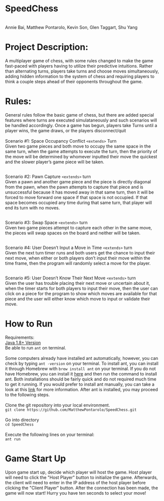 # SpeedChess
<br>
Annie Bai, Matthew Pontarolo, Kevin Son, Glen Taggart, Shu Yang
<br>

# Project Description: <br>
A multiplayer game of chess, with some rules changed to make the game fast-paced with players having to utilize their predictive intuitions. Rather than alternating turns, players take turns and choose moves simultaneously, adding hidden information to the system of chess and requiring players to think a couple steps ahead of their opponents throughout the game.
<br>

# Rules: <br>
General rules follow the basic game of chess, but there are added special features where turns are executed simulataneously and such scenarios will be handled accordingly. Once a game has begun, players take Turns until a player wins, the game draws, or the players disconnect/quit
<br>
<br> Scenario #1: Space Occupancy Conflict ```<extends>``` Turn <br>
Given two game pieces and both move to occupy the same space in the same turn, when the game attempts to execute the turn, then the priority of the move will be determined by whomever inputted their move the quickest and the slower player’s game piece will be taken. <br>

<br> Scenario #2: Pawn Capture ```<extends>``` turn <br>
Given a pawn and another game piece and the piece is directly diagonal from the pawn, when the pawn attempts to capture that piece and is unsuccessful because it has moved away in that same turn, then it will be forced to move forward one space if that space is not occupied. If that space becomes occupied any time during that same turn, that player will end its turn with no moves. <br>

<br> Scenario #3: Swap Space ```<extends>``` turn <br>
Given two game pieces attempt to capture each other in the same move, the pieces will swap spaces on the board and neither will be taken. <br>

<br> Scenario #4: User Doesn’t Input a Move in Time ```<extends>``` turn <br>
Given the next turn timer runs and both users get the chance to input their next move, when either or both players don’t input their move within the time frame, then the program will randomly select a move for the player. <br>

<br> Scenario #5: User Doesn’t Know Their Next Move ```<extends>``` turn <br>
Given the user has trouble placing their next move or uncertain about it, when the timer starts for both players to input their move, then the user can click on a piece for the program to show which moves are available for that piece and the user will either know which move to input or validate their move. <br>


# How to Run <br>
Requirements: <br>
[Java 1.8+ Version](http://www.oracle.com/technetwork/java/javase/downloads/jdk10-downloads-4416644.html) <br>
Be able to run ```ant``` on terminal. <br>
<br>Some computers already have installed ant automatically, however, you can check by typing ```ant -version``` on your terminal. To install ant, you can install it through Homebrew with ```brew install ant``` on your terminal. If you do not have Homebrew, you can install it [here](https://brew.sh/) and then run the command to install ant. Both installations should be fairly quick and do not required much time to get it running. If you would prefer to install ant manually, you can take a look at this [link](http://ant.apache.org/manual/install.html) for more information. After ant is installed, you may proceed to the following steps. <br>
<br>Clone the git repository into your local environment. <br> 
```git clone https://github.com/MatthewPontarolo/SpeedChess.git```<br>
<br>Go into directory <br>
```cd SpeedChess``` <br>
<br>Execute the following lines on your terminal: <br> 
```ant run``` <br>

# Game Start Up <br> 
Upon game start up, decide which player will host the game. Host player will need to click the "Host Player" button to initialize the game. Afterwards, the client will need to enter in the IP address of the host player before clicking the "Client Player" button. After the connection has been made, the game will now start! Hurry you have ten seconds to select your move!

